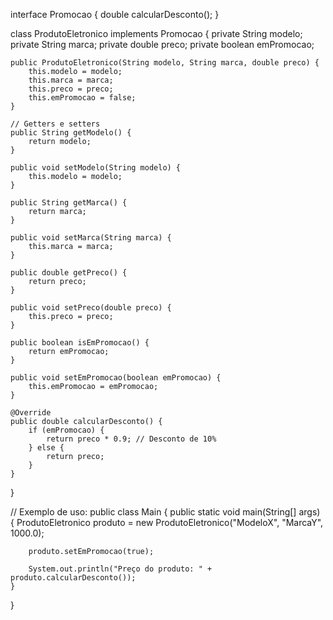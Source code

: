 interface Promocao {
    double calcularDesconto();
}

class ProdutoEletronico implements Promocao {
    private String modelo;
    private String marca;
    private double preco;
    private boolean emPromocao;

    public ProdutoEletronico(String modelo, String marca, double preco) {
        this.modelo = modelo;
        this.marca = marca;
        this.preco = preco;
        this.emPromocao = false;
    }

    // Getters e setters
    public String getModelo() {
        return modelo;
    }

    public void setModelo(String modelo) {
        this.modelo = modelo;
    }

    public String getMarca() {
        return marca;
    }

    public void setMarca(String marca) {
        this.marca = marca;
    }

    public double getPreco() {
        return preco;
    }

    public void setPreco(double preco) {
        this.preco = preco;
    }

    public boolean isEmPromocao() {
        return emPromocao;
    }

    public void setEmPromocao(boolean emPromocao) {
        this.emPromocao = emPromocao;
    }

    @Override
    public double calcularDesconto() {
        if (emPromocao) {
            return preco * 0.9; // Desconto de 10%
        } else {
            return preco;
        }
    }
}

// Exemplo de uso:
public class Main {
    public static void main(String[] args) {
        ProdutoEletronico produto = new ProdutoEletronico("ModeloX", "MarcaY", 1000.0);

        produto.setEmPromocao(true);

        System.out.println("Preço do produto: " + produto.calcularDesconto());
    }
}
